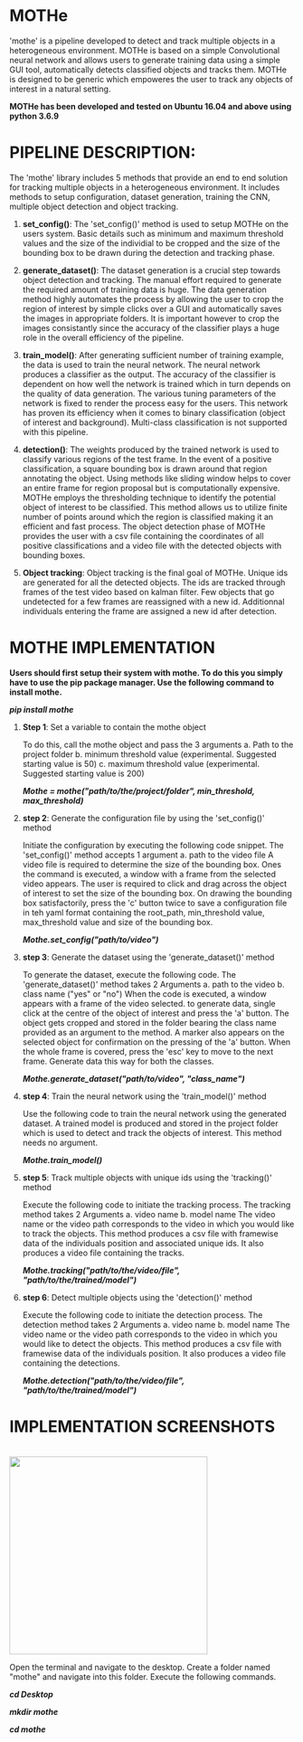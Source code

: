# MOTHe
'mothe' is a pipeline developed to detect and track multiple objects in a heterogeneous environment. MOTHe is based on a simple
Convolutional neural network and allows users to generate training data using a simple GUI tool, automatically        detects
classified objects and tracks them. MOTHe is designed to be generic which empoweres the user to track      any
objects of interest in a natural setting.

__MOTHe has been developed and tested on Ubuntu 16.04 and above using python 3.6.9__
# PIPELINE DESCRIPTION:

The 'mothe' library includes 5 methods that provide an end to end solution for tracking multiple objects in a heterogeneous environment. It includes methods to setup configuration, dataset generation, training the CNN, multiple object detection and object tracking.

1. __set_config()__: The 'set_config()' method is used to setup MOTHe on the users system. Basic details such as minimum and maximum threshold values
   and the size of the individial to be cropped and the size of the bounding
   box to be drawn during the detection and tracking phase.  

2. __generate_dataset()__: The dataset generation is a crucial step towards object detection and tracking. The manual effort required
   to generate the required amount of training data is huge. The data generation  method highly automates the process
   by allowing the user to crop the region of interest by simple clicks over a GUI and automatically saves the images in appropriate
   folders. It is important however to crop the images consistantly since the accuracy of the classifier plays a huge role in the
   overall efficiency of the pipeline.

3. __train_model()__: After generating sufficient number of training example, the data is used to train the
   neural network. The neural network produces a classifier as the output. The accuracy of the classifier is dependent on how well
   the network is trained which in turn depends on the quality of data generation. The various tuning parameters of the network is
   fixed to render the process easy for the users. This network has proven its efficiency when it comes to binary classification
   (object of interest and background). Multi-class classification is not supported with this pipeline.

4. __detection()__: The weights produced by the trained network is used to classify various regions of the test frame. In the event
   of a positive classification, a square bounding box is drawn around that region annotating the object. Using methods like sliding
   window helps to cover an entire frame for region proposal but is computationally expensive. MOTHe employs the thresholding technique
   to identify the potential object of interest to be classified. This method allows us to utilize finite number of points around which
   the region is classified making it an efficient and fast process. The object detection phase of MOTHe provides the user with a csv
   file containing the coordinates of all positive classifications and a video file with the detected objects with bounding boxes.

5. __Object tracking__: Object tracking is the final goal of MOTHe. Unique ids are generated for all the detected objects. The ids are tracked through frames of the test video
   based on kalman filter. Few objects that go undetected for a few frames are reassigned with a new
   id. Additionnal individuals entering the frame are assigned a new id after detection.


# MOTHE IMPLEMENTATION

 __Users should first setup their system with mothe. To do this you simply have to use the pip package manager. Use the following command to install mothe.__

 **_pip install mothe_**

 1. __Step 1__: Set a variable to contain the mothe object

    To do this, call the mothe object and pass the 3 arguments
    a. Path to the project folder
    b. minimum threshold value (experimental. Suggested starting value is 50)
    c. maximum threshold value (experimental. Suggested starting value is 200)

    **_Mothe = mothe("path/to/the/project/folder", min_threshold, max_threshold)_**

 2. __step 2__: Generate the configuration file by using the 'set_config()' method

    Initiate the configuration by executing the following code snippet. The 'set_config()' method accepts 1 argument
    a. path to the video file
    A video file is required to determine the size of the bounding box. Ones the command is executed, a window with a frame from the selected video appears. The user is required to click and drag across the object of interest to set the size of the bounding box. On drawing the bounding box satisfactorily, press the 'c' button twice to save a configuration file in teh yaml format containing the root_path, min_threshold value, max_threshold value and size of the bounding box.

    **_Mothe.set_config("path/to/video")_**

 3. __step 3__: Generate the dataset using the 'generate_dataset()' method

    To generate the dataset, execute the following code. The 'generate_dataset()' method takes 2 Arguments
    a. path to the video
    b. class name ("yes" or "no")
    When the code is executed, a window appears with a frame of the video selected. to generate data, single click at the centre of the object of interest and press the 'a' button. The object gets cropped and stored in the folder bearing the class name provided as an argument to the method. A marker also appears on the selected object for confirmation on the pressing of the 'a' button. When the whole frame is covered, press the 'esc' key to move to the next frame. Generate data this way for both the classes.

    **_Mothe.generate_dataset("path/to/video", "class_name")_**

 4. __step 4__: Train the neural network using the 'train_model()' method

    Use the following code to train the neural network using the generated dataset. A trained model is produced and stored in the project folder which is used to detect and track the objects of interest. This method needs no argument.

    **_Mothe.train_model()_**

 5. __step 5__: Track multiple objects with unique ids using the 'tracking()' method

    Execute the following code to initiate the tracking process. The tracking method takes 2 Arguments
    a. video name
    b. model name
    The video name or the video path corresponds to the video in which you would like to track the objects. This method produces a csv file with framewise data of the individuals position and associated unique ids. It also produces a video file containing the tracks.

    **_Mothe.tracking("path/to/the/video/file", "path/to/the/trained/model")_**

6. __step 6__: Detect multiple objects using the 'detection()' method

   Execute the following code to initiate the detection process. The detection method takes 2 Arguments
   a. video name
   b. model name
   The video name or the video path corresponds to the video in which you would like to detect the objects. This method produces a csv file with framewise data of the individuals position. It also produces a video file containing the detections.

   **_Mothe.detection("path/to/the/video/file", "path/to/the/trained/model")_**

# IMPLEMENTATION SCREENSHOTS

<br>
<img height="350" src="https://github.com/tee-lab/mothe/blob/master/mothe_screenshots/1_create_mothe_directory.png">
<br>

Open the terminal and navigate to the desktop. Create a folder named "mothe" and navigate into this folder. Execute the following commands.

**_cd Desktop_**

**_mkdir mothe_**

**_cd mothe_**

